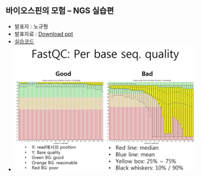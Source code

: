## 바이오스핀의 모험 – NGS 실습편
- 발표자 : 노규형
- 발표자료 : [Download ppt](http://biopy.github.io/doc/part3/ngs02/바이오스핀의모험_NGS편2회차_실습포함.pptx)
- [실습코드](https://github.com/biopy/biopy.github.io/tree/master/notebook/Part3/Week4/ngs02)
- ![fastqc](/doc/img/fastqc.png)

